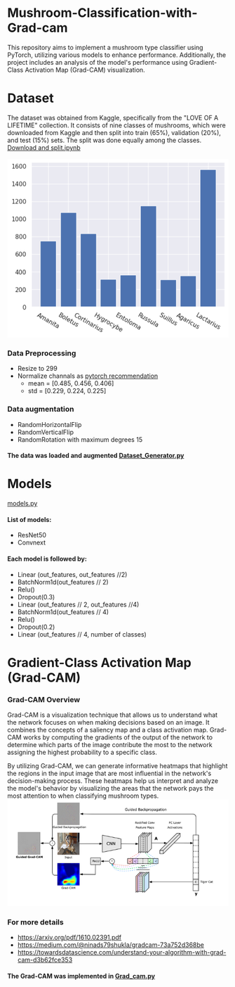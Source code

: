 # Mushroom-Classification-with-Grad-cam
This repository aims to implement a mushroom type classifier using PyTorch, utilizing various models to enhance performance. Additionally, the project includes an analysis of the model's performance using Gradient-Class Activation Map (Grad-CAM) visualization.

# Dataset
The dataset was obtained from Kaggle, specifically from the "LOVE OF A LIFETIME" collection. It consists of nine classes of mushrooms, which were downloaded from Kaggle and then split into train (65%), validation (20%), and test (15%) sets. The split was done equally among the classes.<br />[Download and split.ipynb](https://github.com/TmohamedashrafT/Mushroom-Classification-with-Grad-cam/blob/main/Download%20and%20split.ipynb)<br /><br />
![image](https://github.com/TmohamedashrafT/Mushroom-Classification-with-Grad-cam/blob/main/readme_imgs/number%20of%20classes.png) <br />
### Data Preprocessing
- Resize to 299  
- Normalize channals as [pytorch recommendation](https://stackoverflow.com/questions/58151507/why-pytorch-officially-use-mean-0-485-0-456-0-406-and-std-0-229-0-224-0-2)
  - mean = [0.485, 0.456, 0.406]
  - std = [0.229, 0.224, 0.225]
### Data augmentation
- RandomHorizontalFlip
- RandomVerticalFlip
- RandomRotation with maximum degrees 15
#### The data was loaded and augmented [Dataset_Generator.py](https://github.com/TmohamedashrafT/Mushroom-Classification-with-Grad-cam/blob/main/tools/Dataset_Generator.py)
# Models
[models.py](https://github.com/TmohamedashrafT/Mushroom-Classification-with-Grad-cam/blob/main/tools/models.py)
#### List of models:
- ResNet50
- Convnext
#### Each model is followed by:
- Linear (out_features, out_features //2)
- BatchNorm1d(out_features // 2)
- Relu()
- Dropout(0.3)
- Linear (out_features // 2, out_features //4)
- BatchNorm1d(out_features // 4)
- Relu()
- Dropout(0.2)
- Linear (out_features // 4, number of classes)
# Gradient-Class Activation Map (Grad-CAM)
### Grad-CAM Overview
Grad-CAM is a visualization technique that allows us to understand what the network focuses on when making decisions based on an image. It combines the concepts of a saliency map and a class activation map. Grad-CAM works by computing the gradients of the output of the network to determine which parts of the image contribute the most to the network assigning the highest probability to a specific class.

By utilizing Grad-CAM, we can generate informative heatmaps that highlight the regions in the input image that are most influential in the network's decision-making process. These heatmaps help us interpret and analyze the model's behavior by visualizing the areas that the network pays the most attention to when classifying mushroom types.<br />
![image](https://github.com/TmohamedashrafT/Mushroom-Classification-with-Grad-cam/blob/main/readme_imgs/Grad_cam_flow.png) 
### For more details 
- https://arxiv.org/pdf/1610.02391.pdf
- https://medium.com/@ninads79shukla/gradcam-73a752d368be
- https://towardsdatascience.com/understand-your-algorithm-with-grad-cam-d3b62fce353
#### The Grad-CAM was implemented in [Grad_cam.py](https://github.com/TmohamedashrafT/Mushroom-Classification-with-Grad-cam/blob/main/tools/Grad_cam.py)
 
